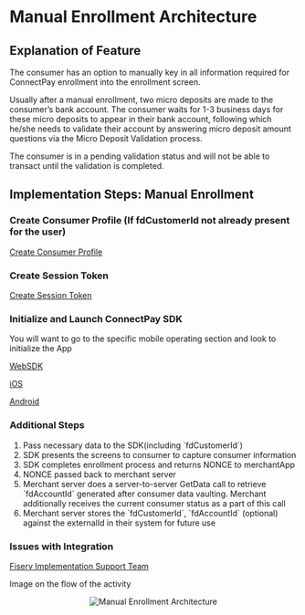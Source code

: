# Manual Enrollment Architecture
## Explanation of Feature
<p>
The consumer has an option to manually key in all information required for ConnectPay enrollment into the enrollment screen.
</p>
<p>
Usually after a manual enrollment, two micro deposits are made to the consumer’s bank account. The consumer waits for 1-3 business days for these micro deposits to appear in their bank account, following which he/she needs to validate their account by answering micro deposit amount questions via the Micro Deposit Validation process.
</p>
<p>
The consumer is in a pending validation status and will not be able to transact until the validation is completed.
</p>

## Implementation Steps: Manual Enrollment
### Create Consumer Profile (If fdCustomerId not already present for the user) 
<p>

[Create Consumer Profile](https://qa-developer.fiserv.com/product/ConnectPay/docs/?path=./documentation/implementationguide.md&branch=develop)
</p>

### Create Session Token 
<p>

[Create Session Token](https://qa-developer.fiserv.com/product/ConnectPay/api/?type=post&path=/security/createsessiontoken&branch=develop&version=1.0.0)
</p>

### Initialize and Launch ConnectPay SDK 
You will want to go to the specific mobile operating section and look to initialize the App
<p>

[WebSDK](https://qa-developer.fiserv.com/product/ConnectPay/docs/?path=documentation/websdk.md&branch=develop)
</p>
<p>

[iOS](https://qa-developer.fiserv.com/product/ConnectPay/docs/?path=documentation/iossdk.md&branch=develop)
</p>
<p>

[Android](https://qa-developer.fiserv.com/product/ConnectPay/docs/?path=documentation/androidsdk.md&branch=develop)
</p>

### Additional Steps
<ol>
  <li>Pass necessary data to the SDK(including `fdCustomerId`)</li>
  <li>SDK presents the screens to consumer to capture consumer information</li>
  <li>SDK completes enrollment process and returns NONCE to merchantApp</li>
  <li>NONCE passed back to merchant server</li>
  <li>Merchant server does a server-to-server GetData call to retrieve `fdAccountId` generated after consumer data vaulting. Merchant additionally receives the current consumer status as a part of this call</li>
  <li>Merchant server stores the `fdCustomerId`, `fdAccountId` (optional) against the externalId in their system for future use</li>
</ol>

<!-- theme: danger 
Note: Merchant server stores the fdCustomerId, fdAccountId (optional) against the externalID in their system for future use.
-->

### Issues with Integration
[Fiserv Implementation Support Team](mailto:DL-GBL-VASDelivery@fiserv.com)
<p>Image on the flow of the activity</p>
<center><img src="https://raw.githubusercontent.com/Fiserv/connect-pay/develop/assets/images/Manual Enrollment Arch.png" alt="Manual Enrollment Architecture" class="center"></center>
